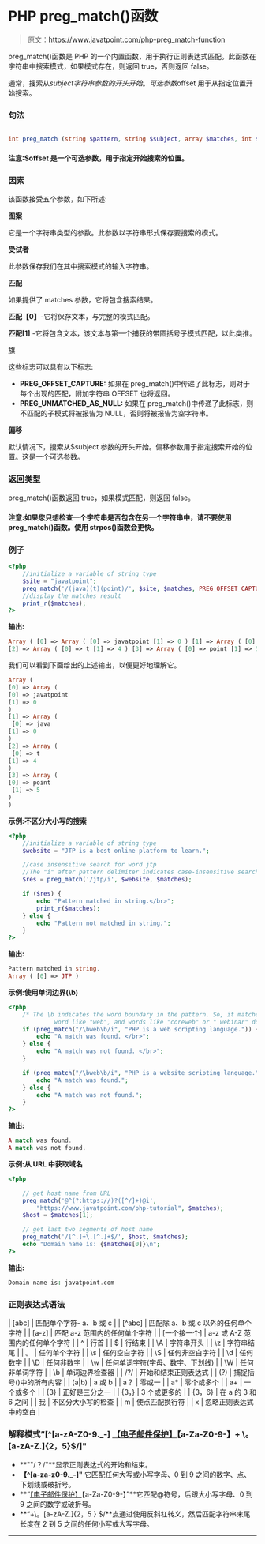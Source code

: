 # PHP preg_match()函数

> 原文：<https://www.javatpoint.com/php-preg_match-function>

preg_match()函数是 PHP 的一个内置函数，用于执行正则表达式匹配。此函数在字符串中搜索模式，如果模式存在，则返回 true，否则返回 false。

通常，搜索从$subject 字符串参数的开头开始。可选参数$offset 用于从指定位置开始搜索。

### 句法

```php

int preg_match (string $pattern, string $subject, array $matches, int $flags, int $offset)

```

#### 注意:$offset 是一个可选参数，用于指定开始搜索的位置。

### 因素

该函数接受五个参数，如下所述:

**图案**

它是一个字符串类型的参数。此参数以字符串形式保存要搜索的模式。

**受试者**

此参数保存我们在其中搜索模式的输入字符串。

**匹配**

如果提供了 matches 参数，它将包含搜索结果。

**匹配【0】**-它将保存文本，与完整的模式匹配。

**匹配[1]** -它将包含文本，该文本与第一个捕获的带圆括号子模式匹配，以此类推。

旗

这些标志可以具有以下标志:

*   **PREG_OFFSET_CAPTURE:** 如果在 preg_match()中传递了此标志，则对于每个出现的匹配，附加字符串 OFFSET 也将返回。
*   **PREG_UNMATCHED_AS_NULL:** 如果在 preg_match()中传递了此标志，则不匹配的子模式将被报告为 NULL，否则将被报告为空字符串。

**偏移**

默认情况下，搜索从$subject 参数的开头开始。偏移参数用于指定搜索开始的位置。这是一个可选参数。

### 返回类型

preg_match()函数返回 true，如果模式匹配，则返回 false。

#### 注意:如果您只想检查一个字符串是否包含在另一个字符串中，请不要使用 preg_match()函数。使用 strpos()函数会更快。

### 例子

```php
<?php	
	//initialize a variable of string type
	$site = "javatpoint";
	preg_match('/(java)(t)(point)/', $site, $matches, PREG_OFFSET_CAPTURE);
	//display the matches result
	print_r($matches);
?>

```

**输出:**

```php
Array ( [0] => Array ( [0] => javatpoint [1] => 0 ) [1] => Array ( [0] => java [1] => 0 )
[2] => Array ( [0] => t [1] => 4 ) [3] => Array ( [0] => point [1] => 5 ) )

```

我们可以看到下面给出的上述输出，以便更好地理解它。

```php
Array ( 
[0] => Array ( 
[0] => javatpoint 
[1] => 0 
) 
[1] => Array (
 [0] => java 
[1] => 0 
) 
[2] => Array (
 [0] => t 
[1] => 4 
) 
[3] => Array ( 
[0] => point
 [1] => 5 
) 
)

```

**示例:不区分大小写的搜索**

```php
<?php
	//initialize a variable of string type
	$website = "JTP is a best online platform to learn.";

	//case insensitive search for word jtp
	//The "i" after pattern delimiter indicates case-insensitive search
	$res = preg_match('/jtp/i', $website, $matches);

	if ($res) {
		echo "Pattern matched in string.</br>";
		print_r($matches);
	} else {
		echo "Pattern not matched in string.";
	}
?>

```

**输出:**

```php
Pattern matched in string.
Array ( [0] => JTP )

```

**示例:使用单词边界(\b)**

```php
<?php
	/* The \b indicates the word boundary in the pattern. So, it matches only the distinct
             word like "web", and words like "coreweb" or " webinar" do not match partially.*/            
	if (preg_match("/\bweb\b/i", "PHP is a web scripting language.")) {
		echo "A match was found. </br>";
	} else {
		echo "A match was not found. </br>";
	}

	if (preg_match("/\bweb\b/i", "PHP is a website scripting language.")) {
		echo "A match was found.";
	} else {
		echo "A match was not found.";
	}
?>

```

**输出:**

```php
A match was found.
A match was not found.

```

**示例:从 URL 中获取域名**

```php
<?php

	// get host name from URL
	preg_match('@^(?:https://)?([^/]+)@i',
		"https://www.javatpoint.com/php-tutorial", $matches);
	$host = $matches[1];

	// get last two segments of host name
	preg_match('/[^.]+\.[^.]+$/', $host, $matches);
	echo "Domain name is: {$matches[0]}\n";
?>

```

**输出:**

```php
Domain name is: javatpoint.com

```

### 正则表达式语法

| [abc] | 匹配单个字符- a、b 或 c |
| [^abc] | 匹配除 a、b 或 c 以外的任何单个字符 |
| [a-z] | 匹配 a-z 范围内的任何单个字符 |
| [一个接一个] | a-z 或 A-Z 范围内的任何单个字符 |
| ^ | 行首 |
| $ | 行结束 |
| \A | 字符串开头 |
| \z | 字符串结尾 |
| 。 | 任何单个字符 |
| \s | 任何空白字符 |
| \S | 任何非空白字符 |
| \d | 任何数字 |
| \D | 任何非数字 |
| \w | 任何单词字符(字母、数字、下划线) |
| \W | 任何非单词字符 |
| \b | 单词边界检查器 |
| /?/ | 开始和结束正则表达式 |
| (?) | 捕捉括号()中的所有内容 |
| (a&#124;b) | a 或 b |
| a？ | 零或一 |
| a* | 零个或多个 |
| a+ | 一个或多个 |
| {3} | 正好是三分之一 |
| {3，} | 3 个或更多的 |
| {3，6} | 在 a 的 3 和 6 之间 |
| 我 | 不区分大小写的检查 |
| m | 使点匹配换行符 |
| x | 忽略正则表达式中的空白 |

### 解释模式”[^[a-zA-Z0-9._-] [【电子邮件保护】](/cdn-cgi/l/email-protection)【a-Za-Z0-9-】+ \。[a-zA-Z.]{2，5}$/]"

*   **""/？/"**显示正则表达式的开始和结束。
*   **【^[a-za-z0-9._-]"** 它匹配任何大写或小写字母、0 到 9 之间的数字、点、下划线或破折号。
*   **“[【电子邮件保护】](/cdn-cgi/l/email-protection)【a-Za-Z0-9-】”**它匹配@符号，后跟大小写字母、0 到 9 之间的数字或破折号。
*   **“+\。[a-zA-Z.]{2，5 } $/**点通过使用反斜杠转义，然后匹配字符串末尾长度在 2 到 5 之间的任何小写或大写字母。

* * *